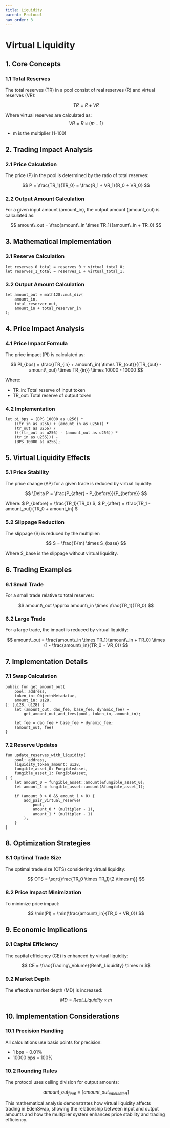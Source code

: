 ```yaml
---
title: Liquidity
parent: Protocol
nav_order: 3
---
```

<head>
   <script type="text/javascript" async
      src="https://cdn.jsdelivr.net/npm/mathjax@3/es5/tex-mml-chtml.js">
   </script>
   <script>
      MathJax = {
        tex: {
          inlineMath: [['$', '$'], ['$`', '`$'], ['\\(', '\\)']],
          displayMath: [['```math', '```'], ['$$', '$$'], ['\\[', '\\]']]
        }
      };
   </script>
</head>

# Virtual Liquidity

## 1. Core Concepts

### 1.1 Total Reserves
The total reserves (TR) in a pool consist of real reserves (R) and virtual reserves (VR):

$$ 
TR = R + VR 
$$

Where virtual reserves are calculated as:
$$
VR = R \times (m - 1) 
$$
- m is the multiplier (1-100)

## 2. Trading Impact Analysis

### 2.1 Price Calculation
The price (P) in the pool is determined by the ratio of total reserves:

$$
P = \frac{TR_1}{TR_0} = \frac{R_1 + VR_1}{R_0 + VR_0} 
$$

### 2.2 Output Amount Calculation
For a given input amount (amount_in), the output amount (amount_out) is calculated as:

$$ 
amount\_out = \frac{amount\_in \times TR_1}{amount\_in + TR_0} 
$$

## 3. Mathematical Implementation

### 3.1 Reserve Calculation
```move
let reserves_0_total = reserves_0 + virtual_total_0;
let reserves_1_total = reserves_1 + virtual_total_1;
```

### 3.2 Output Amount Calculation
```move
let amount_out = math128::mul_div(
    amount_in, 
    total_reserver_out, 
    amount_in + total_reserver_in
);
```

## 4. Price Impact Analysis

### 4.1 Price Impact Formula
The price impact (PI) is calculated as:

$$ 
PI_{bps} = \frac{(TR_{in} + amount\_in) \times TR_{out}}{(TR_{out} - amount\_out) \times TR_{in}} \times 10000 - 10000 
$$

Where:
- TR_in: Total reserve of input token
- TR_out: Total reserve of output token

### 4.2 Implementation
```move
let pi_bps = (BPS_10000 as u256) * 
    ((tr_in as u256) + (amount_in as u256)) * 
    (tr_out as u256) / 
    ((((tr_out as u256) - (amount_out as u256)) * 
    (tr_in as u256))) - 
    (BPS_10000 as u256);
```

## 5. Virtual Liquidity Effects

### 5.1 Price Stability
The price change (ΔP) for a given trade is reduced by virtual liquidity:

$$
\Delta P = \frac{P_{after} - P_{before}}{P_{before}}
$$

Where:
$ P_{before} = \frac{TR_1}{TR_0} $, $ P_{after} = \frac{TR_1 - amount\_out}{TR_0 + amount\_in} $

### 5.2 Slippage Reduction
The slippage (S) is reduced by the multiplier:

$$
S = \frac{1}{m} \times S_{base} 
$$

Where S_base is the slippage without virtual liquidity.

## 6. Trading Examples

### 6.1 Small Trade
For a small trade relative to total reserves:

$$
amount\_out \approx amount\_in \times \frac{TR_1}{TR_0} 
$$

### 6.2 Large Trade
For a large trade, the impact is reduced by virtual liquidity:

$$ 
amount\_out = \frac{amount\_in \times TR_1}{amount\_in + TR_0} \times (1 - \frac{amount\_in}{TR_0 + VR_0}) 
$$

## 7. Implementation Details

### 7.1 Swap Calculation
```move
public fun get_amount_out(
    pool: address,
    token_in: Object<Metadata>,
    amount_in: u128,
): (u128, u128) {
    let (amount_out, dao_fee, base_fee, dynamic_fee) = 
        get_amount_out_and_fees(pool, token_in, amount_in);
    
    let fee = dao_fee + base_fee + dynamic_fee;
    (amount_out, fee)
}
```

### 7.2 Reserve Updates
```move
fun update_reserves_with_liquidity(
    pool: address,
    liquidity_token_amount: u128,
    fungible_asset_0: FungibleAsset,
    fungible_asset_1: FungibleAsset,
) {
    let amount_0 = fungible_asset::amount(&fungible_asset_0);
    let amount_1 = fungible_asset::amount(&fungible_asset_1);
    
    if (amount_0 > 0 && amount_1 > 0) {
        add_pair_virtual_reserve(
            pool, 
            amount_0 * (multipler - 1), 
            amount_1 * (multipler - 1)
        );
    }
}
```

## 8. Optimization Strategies

### 8.1 Optimal Trade Size
The optimal trade size (OTS) considering virtual liquidity:

$$ 
OTS = \sqrt{\frac{TR_0 \times TR_1}{2 \times m}} 
$$

### 8.2 Price Impact Minimization
To minimize price impact:

$$ 
\min(PI) = \min(\frac{amount\_in}{TR_0 + VR_0})
$$

## 9. Economic Implications

### 9.1 Capital Efficiency
The capital efficiency (CE) is enhanced by virtual liquidity:

$$ 
CE = \frac{Trading\_Volume}{Real\_Liquidity} \times m
$$

### 9.2 Market Depth
The effective market depth (MD) is increased:

$$ 
MD = Real\_Liquidity \times m 
$$

## 10. Implementation Considerations

### 10.1 Precision Handling
All calculations use basis points for precision:
- 1 bps = 0.01%
- 10000 bps = 100%

### 10.2 Rounding Rules
The protocol uses ceiling division for output amounts:

$$ 
amount\_out_{final} = \lceil amount\_out_{calculated} \rceil
$$

This mathematical analysis demonstrates how virtual liquidity affects trading in EdenSwap, showing the relationship between input and output amounts and how the multiplier system enhances price stability and trading efficiency.
